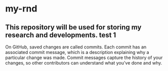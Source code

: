 # my-rnd
This repository will be used for storing my research and developments.
test
1
-----------------------
On GitHub, saved changes are called commits. Each commit has an associated commit message, which is a description explaining why a particular change was made. Commit messages capture the history of your changes, so other contributors can understand what you’ve done and why.
